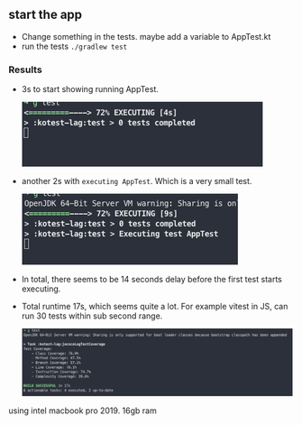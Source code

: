 ## start the app

- Change something in the tests. maybe add a variable to AppTest.kt
- run the tests `./gradlew test`

### Results

- 3s to start showing running AppTest.

  ![1.png](docs/1.png)
- another 2s with `executing AppTest`. Which is a very small test.

  ![2.png](docs/2.png)
- In total, there seems to be 14 seconds delay before the first test starts executing.


- Total runtime 17s, which seems quite a lot. For example vitest in JS, can run 30 tests within sub second range.

  ![3.png](docs/3.png)


using intel macbook pro 2019. 16gb ram